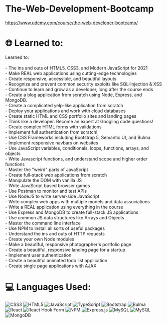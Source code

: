 # The-Web-Development-Bootcamp
https://www.udemy.com/course/the-web-developer-bootcamp/

# 🌐 Learned to:
Learned to:<br><br>- The ins and outs of HTML5, CSS3, and Modern JavaScript for 2021<br>- Make REAL web applications using cutting-edge technologies<br>- Create responsive, accessible, and beautiful layouts<br>- Recognize and prevent common security exploits like SQL-Injection & XSS<br>- Continue to learn and grow as a developer, long after the course ends<br>- Create a blog application from scratch using Node, Express, and MongoDB.<br>- Create a complicated yelp-like application from scratch<br>- Deploy your applications and work with cloud databases<br>- Create static HTML and CSS portfolio sites and landing pages<br>- Think like a developer. Become an expert at Googling code questions!<br>- Create complex HTML forms with validations<br>- Implement full authentication from scratch!<br>- Use CSS Frameworks including Bootstrap 5, Semantic UI, and Bulma<br>- Implement responsive navbars on websites<br>- Use JavaScript variables, conditionals, loops, functions, arrays, and objects<br>- Write Javascript functions, and understand scope and higher order functions<br>- Master the "weird" parts of JavaScript<br>- Create full-stack web applications from scratch<br>- Manipulate the DOM with vanilla JS<br>- Write JavaScript based browser games<br>- Use Postman to monitor and test APIs<br>- Use NodeJS to write server-side JavaScript<br>- Write complex web apps with multiple models and data associations<br>- Write a REAL application using everything in the course<br>- Use Express and MongoDB to create full-stack JS applications<br>- Use common JS data structures like Arrays and Objects<br>- Master the command line interface<br>- Use NPM to install all sorts of useful packages<br>- Understand the ins and outs of HTTP requests<br>- Create your own Node modules<br>- Make a beautiful, responsive photographer's portfolio page<br>- Create a beautiful, responsive landing page for a startup<br>- Implement user authentication<br>- Create a beautiful animated todo list application<br>- Create single page applications with AJAX


# 💻 Languages Used:
![CSS3](https://img.shields.io/badge/css3-%231572B6.svg?style=for-the-badge&logo=css3&logoColor=white) ![HTML5](https://img.shields.io/badge/html5-%23E34F26.svg?style=for-the-badge&logo=html5&logoColor=white) ![JavaScript](https://img.shields.io/badge/javascript-%23323330.svg?style=for-the-badge&logo=javascript&logoColor=%23F7DF1E) ![TypeScript](https://img.shields.io/badge/typescript-%23007ACC.svg?style=for-the-badge&logo=typescript&logoColor=white) ![Bootstrap](https://img.shields.io/badge/bootstrap-%238511FA.svg?style=for-the-badge&logo=bootstrap&logoColor=white) ![Bulma](https://img.shields.io/badge/bulma-00D0B1?style=for-the-badge&logo=bulma&logoColor=white) ![React](https://img.shields.io/badge/react-%2320232a.svg?style=for-the-badge&logo=react&logoColor=%2361DAFB) ![React Hook Form](https://img.shields.io/badge/React%20Hook%20Form-%23EC5990.svg?style=for-the-badge&logo=reacthookform&logoColor=white) ![NPM](https://img.shields.io/badge/NPM-%23CB3837.svg?style=for-the-badge&logo=npm&logoColor=white) ![Express.js](https://img.shields.io/badge/express.js-%23404d59.svg?style=for-the-badge&logo=express&logoColor=%2361DAFB) ![MySQL](https://img.shields.io/badge/mysql-%2300000f.svg?style=for-the-badge&logo=mysql&logoColor=white) ![MySQL](https://img.shields.io/badge/mysql-%2300000f.svg?style=for-the-badge&logo=mysql&logoColor=white) ![MongoDB](https://img.shields.io/badge/MongoDB-%234ea94b.svg?style=for-the-badge&logo=mongodb&logoColor=white)
